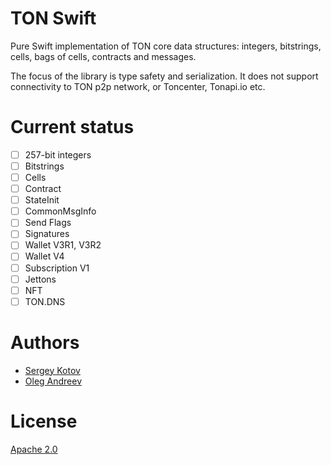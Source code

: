 # TON Swift

Pure Swift implementation of TON core data structures: integers, bitstrings, cells, bags of cells, contracts and messages.

The focus of the library is type safety and serialization. It does not support connectivity to TON p2p network, or Toncenter, Tonapi.io etc.

# Current status

- [ ] 257-bit integers
- [ ] Bitstrings
- [ ] Cells
- [ ] Contract
- [ ] StateInit
- [ ] CommonMsgInfo
- [ ] Send Flags
- [ ] Signatures
- [ ] Wallet V3R1, V3R2
- [ ] Wallet V4
- [ ] Subscription V1
- [ ] Jettons
- [ ] NFT
- [ ] TON.DNS

# Authors

* [Sergey Kotov](kotov@tonkeeper.com)
* [Oleg Andreev](oleg@tonkeeper.com)

# License

[Apache 2.0](https://www.apache.org/licenses/LICENSE-2.0)
